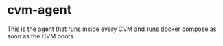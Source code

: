 # cvm-agent

This is the agent that runs inside every CVM and runs docker compose as soon as the CVM boots.

